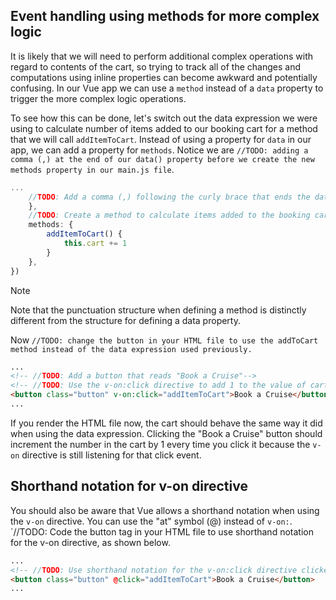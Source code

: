 ## Event handling using methods for more complex logic

It is likely that we will need to perform additional complex operations with regard to contents of the cart, so trying to track all of the changes and computations using inline properties can become awkward and potentially confusing. In our Vue app we can use a `method` instead of a `data` property to trigger the more complex logic operations.

To see how this can be done, let's switch out the data expression we were using to calculate number of items added to our booking cart for a method that we will call `addItemToCart`. Instead of using a property for `data` in our app, we can add a property for `methods`. Notice we are `//TODO: adding a comma (,) at the end of our data() property before we create the new methods property in our main.js file`.

```javascript
...
    //TODO: Add a comma (,) following the curly brace that ends the data property
    },
    //TODO: Create a method to calculate items added to the booking cart
    methods: {
        addItemToCart() {
            this.cart += 1
        }
    },
})
```

>[!NOTE]
>Note that the punctuation structure when defining a method is distinctly different from the structure for defining a data property.

Now `//TODO: change the button in your HTML file to use the addToCart method instead of the data expression used previously.`

```html
...
<!-- //TODO: Add a button that reads "Book a Cruise"-->
<!-- //TODO: Use the v-on:click directive to add 1 to the value of cart each time the button is clicked-->
<button class="button" v-on:click="addItemToCart">Book a Cruise</button>
...
```

If you render the HTML file now, the cart should behave the same way it did when using the data expression. Clicking the "Book a Cruise" button should increment the number in the cart by 1 every time you click it because the `v-on` directive is still listening for that click event.

## Shorthand notation for v-on directive

You should also be aware that Vue allows a shorthand notation when using the `v-on` directive. You can use the "at" symbol (@) instead of `v-on:`. `//TODO: Code the button tag in your HTML file to use shorthand notation for the v-on directive, as shown below.

```html
...
<!-- //TODO: Use shorthand notation for the v-on:click directive clicked-->
<button class="button" @click="addItemToCart">Book a Cruise</button>
...
```
